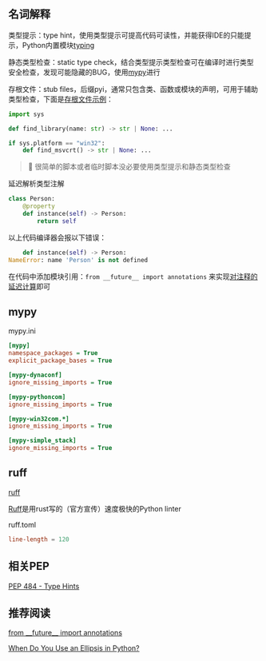 ## 名词解释

类型提示：type hint，使用类型提示可提高代码可读性，并能获得IDE的只能提示，Python内置模块[typing](https://docs.python.org/3/library/typing.html)

静态类型检查：static type check，结合类型提示类型检查可在编译时进行类型安全检查，发现可能隐藏的BUG，使用[mypy](https://mypy-lang.org/)进行

存根文件：stub files，后缀pyi，通常只包含类、函数或模块的声明，可用于辅助类型检查，下面是[存根文件示例](https://github.com/python/typeshed/blob/main/stdlib/ctypes/util.pyi)：

```python
import sys

def find_library(name: str) -> str | None: ...

if sys.platform == "win32":
    def find_msvcrt() -> str | None: ...
```

> :information_desk_person: 很简单的脚本或者临时脚本没必要使用类型提示和静态类型检查



延迟解析类型注解

```python
class Person:
    @property
    def instance(self) -> Person:
        return self
```

以上代码编译器会报以下错误：

```python
    def instance(self) -> Person:
NameError: name 'Person' is not defined
```

在代码中添加模块引用：`from __future__ import annotations` 来实现[对注释的延迟计算](https://stackoverflow.com/questions/61544854/from-future-import-annotations)即可



## mypy

mypy.ini

```ini
[mypy]
namespace_packages = True
explicit_package_bases = True

[mypy-dynaconf]
ignore_missing_imports = True

[mypy-pythoncom]
ignore_missing_imports = True

[mypy-win32com.*]
ignore_missing_imports = True

[mypy-simple_stack]
ignore_missing_imports = True
```



## ruff

[ruff](https://github.com/astral-sh/ruff)

[Ruff](https://beta.ruff.rs/docs/)是用rust写的（官方宣传）速度极快的Python linter

ruff.toml

```toml
line-length = 120
```





## 相关PEP

[PEP 484 - Type Hints](https://peps.python.org/pep-0484/)



## 推荐阅读

[from \_\_future\_\_ import annotations](https://stackoverflow.com/questions/61544854/from-future-import-annotations)

[When Do You Use an Ellipsis in Python?](https://realpython.com/python-ellipsis/)